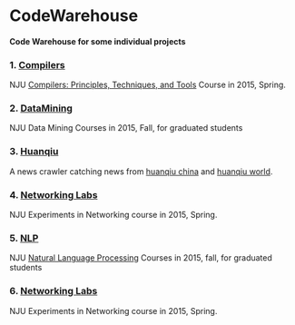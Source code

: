 # CodeWarehouse

#### Code Warehouse for some individual projects

### 1. [Compilers](./Compiler)
NJU [Compilers: Principles, Techniques, and Tools](http://cs.nju.edu.cn/daixinyu/Compiler.htm)  Course in 2015, Spring.

### 2. [DataMining](./DataMining)
NJU Data Mining Courses in 2015, Fall, for graduated students

### 3. [Huanqiu](./Huanqiu)
A news crawler catching news from [huanqiu china](http://mil.huanqiu.com/china/) and [huanqiu world](http://mil.huanqiu.com/world/).

### 4. [Networking Labs](./NetworkingLab)
NJU Experiments in Networking course in 2015, Spring.

### 5. [NLP](./NLP) 
NJU [Natural Language Processing](http://cs.nju.edu.cn/daixinyu/mt.htm) Courses in 2015, fall, for graduated students

### 6. [Networking Labs](./NetworkingLab)
NJU Experiments in Networking course in 2015, Spring.